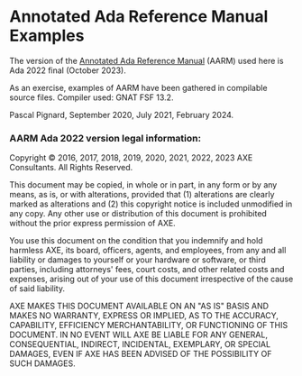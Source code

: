 # Annotated Ada Reference Manual Examples

The version of the [Annotated Ada Reference Manual](http://www.ada-auth.org/arm.html) (AARM) used here is Ada 2022 final (October 2023).

As an exercise, examples of AARM have been gathered in compilable source files.
Compiler used: GNAT FSF 13.2.

Pascal Pignard, September 2020, July 2021, February 2024.

### AARM Ada 2022 version legal information:

Copyright © 2016, 2017, 2018, 2019, 2020, 2021, 2022, 2023 AXE Consultants.
All Rights Reserved.

This document may be copied, in whole or in part, in any form or by any means,
as is, or with alterations, provided that (1) alterations are clearly marked
as alterations and (2) this copyright notice is included unmodified in any
copy. Any other use or distribution of this document is prohibited without the
prior express permission of AXE.

You use this document on the condition that you indemnify and hold harmless
AXE, its board, officers, agents, and employees, from any and all liability or
damages to yourself or your hardware or software, or third parties, including
attorneys' fees, court costs, and other related costs and expenses, arising
out of your use of this document irrespective of the cause of said liability.

AXE MAKES THIS DOCUMENT AVAILABLE ON AN "AS IS" BASIS AND MAKES NO WARRANTY,
EXPRESS OR IMPLIED, AS TO THE ACCURACY, CAPABILITY, EFFICIENCY
MERCHANTABILITY, OR FUNCTIONING OF THIS DOCUMENT. IN NO EVENT WILL AXE BE
LIABLE FOR ANY GENERAL, CONSEQUENTIAL, INDIRECT, INCIDENTAL, EXEMPLARY, OR
SPECIAL DAMAGES, EVEN IF AXE HAS BEEN ADVISED OF THE POSSIBILITY OF SUCH
DAMAGES.
